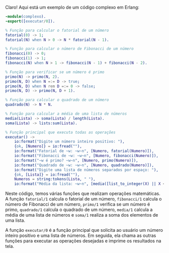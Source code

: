 Claro! Aqui está um exemplo de um código complexo em Erlang:

```erlang
-module(complexo).
-export([executar/0]).

% Função para calcular o fatorial de um número
fatorial(0) -> 1;
fatorial(N) when N > 0 -> N * fatorial(N - 1).

% Função para calcular o número de Fibonacci de um número
fibonacci(0) -> 0;
fibonacci(1) -> 1;
fibonacci(N) when N > 1 -> fibonacci(N - 1) + fibonacci(N - 2).

% Função para verificar se um número é primo
primo(N) -> primo(N, 2).
primo(N, D) when N =:= D -> true;
primo(N, D) when N rem D =:= 0 -> false;
primo(N, D) -> primo(N, D + 1).

% Função para calcular o quadrado de um número
quadrado(N) -> N * N.

% Função para calcular a média de uma lista de números
media(Lista) -> soma(Lista) / length(Lista).
soma(Lista) -> lists:sum(Lista).

% Função principal que executa todas as operações
executar() ->
    io:format("Digite um número inteiro positivo: "),
    {ok, [Numero]} = io:fread(""),
    io:format("Fatorial de ~w: ~w~n", [Numero, fatorial(Numero)]),
    io:format("Fibonacci de ~w: ~w~n", [Numero, fibonacci(Numero)]),
    io:format("~w é primo? ~w~n", [Numero, primo(Numero)]),
    io:format("Quadrado de ~w: ~w~n", [Numero, quadrado(Numero)]),
    io:format("Digite uma lista de números separados por espaço: "),
    {ok, [Lista]} = io:fread(""),
    Numeros = string:tokens(Lista, " "),
    io:format("Média da lista: ~w~n", [media([list_to_integer(X) || X <- Numeros])]).
```

Neste código, temos várias funções que realizam operações matemáticas. A função `fatorial/1` calcula o fatorial de um número, `fibonacci/1` calcula o número de Fibonacci de um número, `primo/1` verifica se um número é primo, `quadrado/1` calcula o quadrado de um número, `media/1` calcula a média de uma lista de números e `soma/1` realiza a soma dos elementos de uma lista.

A função `executar/0` é a função principal que solicita ao usuário um número inteiro positivo e uma lista de números. Em seguida, ela chama as outras funções para executar as operações desejadas e imprime os resultados na tela.